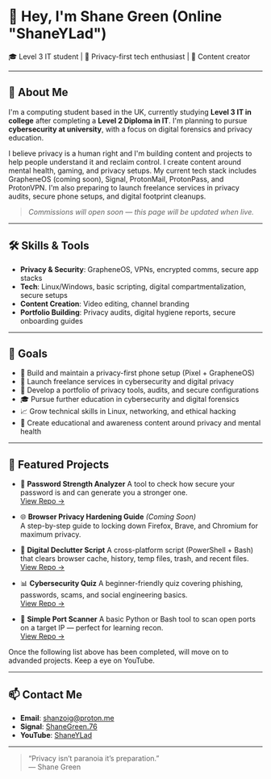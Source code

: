 # 👋 Hey, I'm Shane Green (Online "ShaneYLad")

🎓 Level 3 IT student | 🔐 Privacy-first tech enthusiast | 🎥 Content creator

---

## 🚀 About Me

I'm a computing student based in the UK, currently studying **Level 3 IT in college** after completing a **Level 2 Diploma in IT**. I'm planning to pursue **cybersecurity at university**, with a focus on digital forensics and privacy education.

I believe privacy is a human right and I'm building content and projects to help people understand it and reclaim control. I create content around mental health, gaming, and privacy setups. My current tech stack includes GrapheneOS (coming soon), Signal, ProtonMail, ProtonPass, and ProtonVPN. I'm also preparing to launch freelance services in privacy audits, secure phone setups, and digital footprint cleanups.

> *Commissions will open soon — this page will be updated when live.*

---

## 🛠️ Skills & Tools

- **Privacy & Security**: GrapheneOS, VPNs, encrypted comms, secure app stacks  
- **Tech**: Linux/Windows, basic scripting, digital compartmentalization, secure setups  
- **Content Creation**: Video editing, channel branding  
- **Portfolio Building**: Privacy audits, digital hygiene reports, secure onboarding guides  

---

## 🎯 Goals

- 📱 Build and maintain a privacy-first phone setup (Pixel + GrapheneOS)  
- 💼 Launch freelance services in cybersecurity and digital privacy  
- 📂 Develop a portfolio of privacy tools, audits, and secure configurations  
- 🎓 Pursue further education in cybersecurity and digital forensics  
- 📈 Grow technical skills in Linux, networking, and ethical hacking  
- 🎥 Create educational and awareness content around privacy and mental health  

---

## 🧩 Featured Projects

- 🔐 **Password Strength Analyzer**
  A tool to check how secure your password is and can generate you a stronger one.  
  [View Repo →](https://github.com/ShaneYLad/Password_Checker.git)

- 🌐 **Browser Privacy Hardening Guide** *(Coming Soon)*  
  A step-by-step guide to locking down Firefox, Brave, and Chromium for maximum privacy.

- 🧹 **Digital Declutter Script** 
  A cross-platform script (PowerShell + Bash) that clears browser cache, history, temp files, trash, and recent files.  
  [View Repo →](https://github.com/shanzoig/Digital_Declutter.git)

- 📊 **Cybersecurity Quiz**
  A beginner-friendly quiz covering phishing, passwords, scams, and social engineering basics.                           
  [View Repo →](https://github.com/shanzoig/cybersecurity-quiz-cli.git)

- 📡 **Simple Port Scanner** 
  A basic Python or Bash tool to scan open ports on a target IP — perfect for learning recon.     
  [View Repo →](https://github.com/ShaneYLad/port_scanner.git)

Once the following list above has been completed, will move on to advanded projects.
Keep a eye on YouTube.

---

## 📫 Contact Me

- **Email**: [shanzoig@proton.me](mailto:shanzoig@proton.me)  
- **Signal**: [ShaneGreen.76](https://signal.me/#eu/4fPKFJ5PoE7nb0EgDM5DKx2LlOy2ebWx6JBoCaahT04sMW92hJhMC54AJrfE6Iwk)  
- **YouTube**: [ShaneYLad](https://youtube.com/@ShaneYLad?sub_confirmation=1)

---

> “Privacy isn’t paranoia it’s preparation.”  
> — Shane Green
